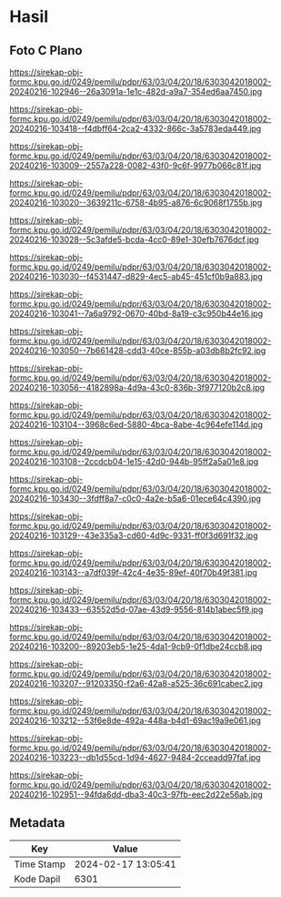 # Hasil

## Foto C Plano

https://sirekap-obj-formc.kpu.go.id/0249/pemilu/pdpr/63/03/04/20/18/6303042018002-20240216-102946--26a3091a-1e1c-482d-a9a7-354ed6aa7450.jpg

https://sirekap-obj-formc.kpu.go.id/0249/pemilu/pdpr/63/03/04/20/18/6303042018002-20240216-103418--f4dbff64-2ca2-4332-866c-3a5783eda449.jpg

https://sirekap-obj-formc.kpu.go.id/0249/pemilu/pdpr/63/03/04/20/18/6303042018002-20240216-103009--2557a228-0082-43f0-9c6f-9977b066c81f.jpg

https://sirekap-obj-formc.kpu.go.id/0249/pemilu/pdpr/63/03/04/20/18/6303042018002-20240216-103020--3639211c-6758-4b95-a876-6c9068f1755b.jpg

https://sirekap-obj-formc.kpu.go.id/0249/pemilu/pdpr/63/03/04/20/18/6303042018002-20240216-103028--5c3afde5-bcda-4cc0-89e1-30efb7676dcf.jpg

https://sirekap-obj-formc.kpu.go.id/0249/pemilu/pdpr/63/03/04/20/18/6303042018002-20240216-103030--f4531447-d829-4ec5-ab45-451cf0b9a883.jpg

https://sirekap-obj-formc.kpu.go.id/0249/pemilu/pdpr/63/03/04/20/18/6303042018002-20240216-103041--7a6a9792-0670-40bd-8a19-c3c950b44e16.jpg

https://sirekap-obj-formc.kpu.go.id/0249/pemilu/pdpr/63/03/04/20/18/6303042018002-20240216-103050--7b661428-cdd3-40ce-855b-a03db8b2fc92.jpg

https://sirekap-obj-formc.kpu.go.id/0249/pemilu/pdpr/63/03/04/20/18/6303042018002-20240216-103056--4182898a-4d9a-43c0-836b-3f977120b2c8.jpg

https://sirekap-obj-formc.kpu.go.id/0249/pemilu/pdpr/63/03/04/20/18/6303042018002-20240216-103104--3968c6ed-5880-4bca-8abe-4c964efe114d.jpg

https://sirekap-obj-formc.kpu.go.id/0249/pemilu/pdpr/63/03/04/20/18/6303042018002-20240216-103108--2ccdcb04-1e15-42d0-944b-95ff2a5a01e8.jpg

https://sirekap-obj-formc.kpu.go.id/0249/pemilu/pdpr/63/03/04/20/18/6303042018002-20240216-103430--3fdff8a7-c0c0-4a2e-b5a6-01ece64c4390.jpg

https://sirekap-obj-formc.kpu.go.id/0249/pemilu/pdpr/63/03/04/20/18/6303042018002-20240216-103129--43e335a3-cd60-4d9c-9331-ff0f3d691f32.jpg

https://sirekap-obj-formc.kpu.go.id/0249/pemilu/pdpr/63/03/04/20/18/6303042018002-20240216-103143--a7df039f-42c4-4e35-89ef-40f70b49f381.jpg

https://sirekap-obj-formc.kpu.go.id/0249/pemilu/pdpr/63/03/04/20/18/6303042018002-20240216-103433--63552d5d-07ae-43d9-9556-814b1abec5f9.jpg

https://sirekap-obj-formc.kpu.go.id/0249/pemilu/pdpr/63/03/04/20/18/6303042018002-20240216-103200--89203eb5-1e25-4da1-9cb9-0f1dbe24ccb8.jpg

https://sirekap-obj-formc.kpu.go.id/0249/pemilu/pdpr/63/03/04/20/18/6303042018002-20240216-103207--91203350-f2a6-42a8-a525-36c691cabec2.jpg

https://sirekap-obj-formc.kpu.go.id/0249/pemilu/pdpr/63/03/04/20/18/6303042018002-20240216-103212--53f6e8de-492a-448a-b4d1-69ac19a9e061.jpg

https://sirekap-obj-formc.kpu.go.id/0249/pemilu/pdpr/63/03/04/20/18/6303042018002-20240216-103223--db1d55cd-1d94-4627-9484-2cceadd97faf.jpg

https://sirekap-obj-formc.kpu.go.id/0249/pemilu/pdpr/63/03/04/20/18/6303042018002-20240216-102951--94fda6dd-dba3-40c3-97fb-eec2d22e56ab.jpg


## Metadata

| Key        | Value               |
| ---------- | ------------------- |
| Time Stamp | 2024-02-17 13:05:41 |
| Kode Dapil | 6301                |



